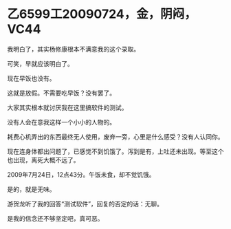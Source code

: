 # 乙6599工20090724，金，阴闷，VC44

我明白了，其实杨修康根本不满意我的这个录取。

可笑，早就应该明白了。

现在早饭也没有。

这就是放假。不需要吃早饭？没有罢了。

大家其实根本就讨厌我在这里搞软件的测试。

没有人会在意我这样一个小小的人物的。

耗费心机弄出的东西最终无人使用，废弃一旁，心里是什么感受？没有人认同你。

现在连身体都出问题了，已感觉不到饥饿了。泻到是有，上吐还未出现。等至这个也出现，离死大概不远了。

2009年7月24日，12点43分。午饭未食，却不觉饥饿。

是的，就是无味。

游贺龙听了我的回答“测试软件”，回复的否定的话：无聊。

是我的信念还不够坚定吧，真可恶。

